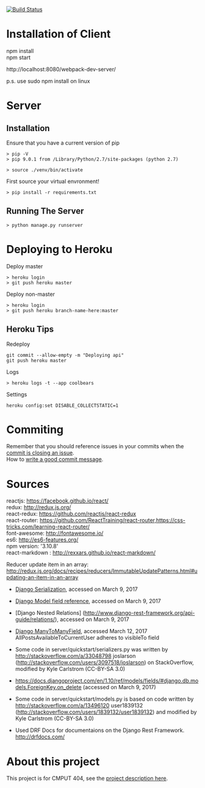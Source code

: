 [![Build Status](https://travis-ci.org/TianZhiWang/cmput404-project.svg?branch=master)](https://travis-ci.org/TianZhiWang/cmput404-project)  

# Installation of Client
npm install  
npm start  

http://localhost:8080/webpack-dev-server/  

p.s. use sudo npm install on linux  

# Server
## Installation
Ensure that you have a current version of pip
```
> pip -V
> pip 9.0.1 from /Library/Python/2.7/site-packages (python 2.7)
```

```
> source ./venv/bin/activate
```

First source your virtual envronment!
```
> pip install -r requirements.txt
```

## Running The Server
```
> python manage.py runserver
```
# Deploying to Heroku
Deploy master  
```
> heroku login
> git push heroku master
```
Deploy non-master  
```
> heroku login
> git push heroku branch-name-here:master
```
## Heroku Tips
Redeploy  
```
git commit --allow-empty -m "Deploying api"
git push heroku master
```
Logs  
```
> heroku logs -t --app coolbears 
```
Settings  
```
heroku config:set DISABLE_COLLECTSTATIC=1
```

# Commiting
Remember that you should reference issues in your commits when the [commit is closing an issue](https://help.github.com/articles/closing-issues-via-commit-messages/).  
How to [write a good commit message](https://chris.beams.io/posts/git-commit/).  

# Sources
reactjs: https://facebook.github.io/react/  
redux: http://redux.js.org/  
react-redux: https://github.com/reactjs/react-redux  
react-router: https://github.com/ReactTraining/react-router,https://css-tricks.com/learning-react-router/  
font-awesome: http://fontawesome.io/  
es6: http://es6-features.org/  
npm version: '3.10.8'  
react-markdown : http://rexxars.github.io/react-markdown/
  
Reducer update item in an array: http://redux.js.org/docs/recipes/reducers/ImmutableUpdatePatterns.html#updating-an-item-in-an-array  

- [Django Serialization](https://docs.djangoproject.com/en/1.10/topics/serialization/), accessed on March 9, 2017
- [Django Model field reference](https://docs.djangoproject.com/en/1.10/ref/models/fields/), accessed on March 9, 2017
- [Django Nested Relations] (http://www.django-rest-framework.org/api-guide/relations/), accessed on March 9, 2017
- [Django ManyToManyField](https://docs.djangoproject.com/en/1.10/ref/models/fields/#django.db.models.ManyToManyField), accessed March 12, 2017
AllPostsAvailableToCurrentUser adheres to visibleTo field
- Some code in server/quickstart/serializers.py was written by http://stackoverflow.com/a/33048798 joslarson (http://stackoverflow.com/users/3097518/joslarson) on StackOverflow, modified by Kyle Carlstrom (CC-BY-SA 3.0)
- https://docs.djangoproject.com/en/1.10/ref/models/fields/#django.db.models.ForeignKey.on_delete (accessed on March 9, 2017)
- Some code in server/quickstart/models.py is based on code written by http://stackoverflow.com/a/13496120 user1839132 (http://stackoverflow.com/users/1839132/user1839132) and modified by Kyle Carlstrom (CC-BY-SA 3.0)

- Used DRF Docs for documentaions on the Django Rest Framework.  http://drfdocs.com/


# About this project
This project is for CMPUT 404, see the [project description here](https://github.com/abramhindle/CMPUT404-project-socialdistribution).
